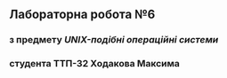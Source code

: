 ## Лабораторна робота №6
### з предмету _UNIX-подібні операційні системи_
### студента ТТП-32 Ходакова Максима
